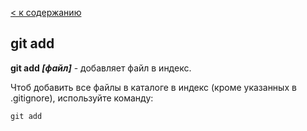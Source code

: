 [< к содержанию](./readme.md)

## git add

**git add *[файл]*** - добавляет файл в  индекс.

Чтоб добавить все файлы в каталоге в индекс (кроме указанных в .gitignore), используйте команду: 

`git add `
